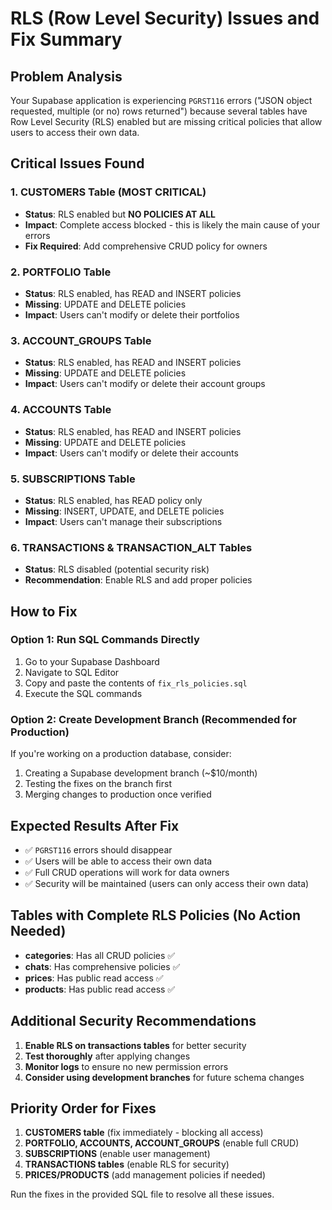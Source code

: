 # RLS (Row Level Security) Issues and Fix Summary

## Problem Analysis

Your Supabase application is experiencing `PGRST116` errors ("JSON object requested, multiple (or no) rows returned") because several tables have Row Level Security (RLS) enabled but are missing critical policies that allow users to access their own data.

## Critical Issues Found

### 1. **CUSTOMERS Table** (MOST CRITICAL)

- **Status**: RLS enabled but **NO POLICIES AT ALL**
- **Impact**: Complete access blocked - this is likely the main cause of your errors
- **Fix Required**: Add comprehensive CRUD policy for owners

### 2. **PORTFOLIO Table**

- **Status**: RLS enabled, has READ and INSERT policies
- **Missing**: UPDATE and DELETE policies
- **Impact**: Users can't modify or delete their portfolios

### 3. **ACCOUNT_GROUPS Table**

- **Status**: RLS enabled, has READ and INSERT policies
- **Missing**: UPDATE and DELETE policies
- **Impact**: Users can't modify or delete their account groups

### 4. **ACCOUNTS Table**

- **Status**: RLS enabled, has READ and INSERT policies
- **Missing**: UPDATE and DELETE policies
- **Impact**: Users can't modify or delete their accounts

### 5. **SUBSCRIPTIONS Table**

- **Status**: RLS enabled, has READ policy only
- **Missing**: INSERT, UPDATE, and DELETE policies
- **Impact**: Users can't manage their subscriptions

### 6. **TRANSACTIONS & TRANSACTION_ALT Tables**

- **Status**: RLS disabled (potential security risk)
- **Recommendation**: Enable RLS and add proper policies

## How to Fix

### Option 1: Run SQL Commands Directly

1. Go to your Supabase Dashboard
2. Navigate to SQL Editor
3. Copy and paste the contents of `fix_rls_policies.sql`
4. Execute the SQL commands

### Option 2: Create Development Branch (Recommended for Production)

If you're working on a production database, consider:

1. Creating a Supabase development branch (~$10/month)
2. Testing the fixes on the branch first
3. Merging changes to production once verified

## Expected Results After Fix

- ✅ `PGRST116` errors should disappear
- ✅ Users will be able to access their own data
- ✅ Full CRUD operations will work for data owners
- ✅ Security will be maintained (users can only access their own data)

## Tables with Complete RLS Policies (No Action Needed)

- **categories**: Has all CRUD policies ✅
- **chats**: Has comprehensive policies ✅
- **prices**: Has public read access ✅
- **products**: Has public read access ✅

## Additional Security Recommendations

1. **Enable RLS on transactions tables** for better security
2. **Test thoroughly** after applying changes
3. **Monitor logs** to ensure no new permission errors
4. **Consider using development branches** for future schema changes

## Priority Order for Fixes

1. **CUSTOMERS table** (fix immediately - blocking all access)
2. **PORTFOLIO, ACCOUNTS, ACCOUNT_GROUPS** (enable full CRUD)
3. **SUBSCRIPTIONS** (enable user management)
4. **TRANSACTIONS tables** (enable RLS for security)
5. **PRICES/PRODUCTS** (add management policies if needed)

Run the fixes in the provided SQL file to resolve all these issues.
